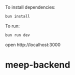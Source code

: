 To install dependencies:
```sh
bun install
```

To run:
```sh
bun run dev
```

open http://localhost:3000
# meep-backend
